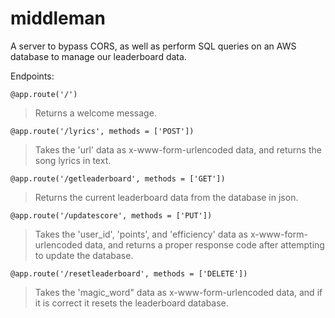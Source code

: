 # middleman

A server to bypass CORS, as well as perform SQL queries on an AWS database to manage our leaderboard data. 


Endpoints:

```@app.route('/')```
> Returns a welcome message.

```@app.route('/lyrics', methods = ['POST'])```
> Takes the 'url' data as x-www-form-urlencoded data, and returns the song lyrics in text.

```@app.route('/getleaderboard', methods = ['GET'])```
> Returns the current leaderboard data from the database in json.

```@app.route('/updatescore', methods = ['PUT'])```
> Takes the 'user_id', 'points', and 'efficiency' data as x-www-form-urlencoded data, and returns a proper response code after attempting to update the database. 

```@app.route('/resetleaderboard', methods = ['DELETE'])```
> Takes the 'magic_word" data as x-www-form-urlencoded data, and if it is correct it resets the leaderboard database.
